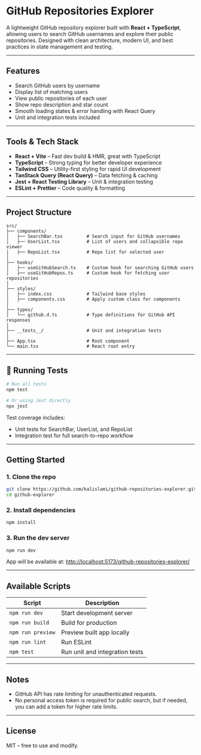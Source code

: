 # GitHub Repositories Explorer

A lightweight GitHub repository explorer built with **React + TypeScript**, allowing users to search GitHub usernames and explore their public repositories. Designed with clean architecture, modern UI, and best practices in state management and testing.

---

## Features

-  Search GitHub users by username
-  Display list of matching users
-  View public repositories of each user
-  Show repo description and star count
-  Smooth loading states & error handling with React Query
-  Unit and integration tests included

---

##  Tools & Tech Stack

- **React + Vite** – Fast dev build & HMR, great with TypeScript
- **TypeScript** – Strong typing for better developer experience
- **Tailwind CSS** – Utility-first styling for rapid UI development
- **TanStack Query (React Query)** – Data fetching & caching
- **Jest + React Testing Library** – Unit & integration testing
- **ESLint + Prettier** – Code quality & formatting

---

## Project Structure

```
src/
├── components/
│   ├── SearchBar.tsx         # Search input for GitHub usernames
│   ├── UserList.tsx          # List of users and collapsible repo viewer
│   ├── RepoList.tsx          # Repo list for selected user
│
├── hooks/
│   ├── useGitHubSearch.ts    # Custom hook for searching GitHub users
│   ├── useGitHubRepos.ts     # Custom hook for fetching user repositories
│
├── styles/
│   ├── index.css             # Tailwind base styles
│   ├── components.css        # Apply custom class for components
│
├── types/
│   └── github.d.ts           # Type definitions for GitHub API responses
│
├── __tests__/                # Unit and integration tests
│
├── App.tsx                   # Root component
└── main.tsx                  # React root entry
```

---

## 🧪 Running Tests

```bash
# Run all tests
npm test

# Or using Jest directly
npx jest
```

Test coverage includes:

- Unit tests for SearchBar, UserList, and RepoList
- Integration test for full search-to-repo workflow

---

## Getting Started

### 1. Clone the repo
```bash
git clone https://github.com/kalislami/github-repositories-explorer.git
cd github-explorer
```

### 2. Install dependencies

```bash
npm install
```

### 3. Run the dev server

```bash
npm run dev
```

App will be available at: [http://localhost:5173/github-repositories-explorer/](http://localhost:5173/github-repositories-explorer/)

---

## Available Scripts

| Script            | Description                   |
| ----------------- | --------------------------    |
| `npm run dev`     | Start development server      |
| `npm run build`   | Build for production          |
| `npm run preview` | Preview built app locally     |
| `npm run lint`    | Run ESLint                    |
| `npm test`        | Run unit and integration tests|

---

## Notes

- GitHub API has rate limiting for unauthenticated requests.
- No personal access token is required for public search, but if needed, you can add a token for higher rate limits.

---

## License

MIT – free to use and modify.
